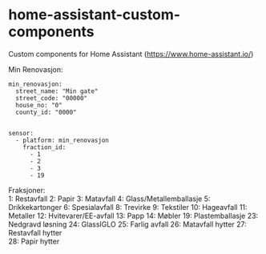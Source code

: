 # home-assistant-custom-components
Custom components for Home Assistant (https://www.home-assistant.io/)

Min Renovasjon:

```
min_renovasjon:
  street_name: "Min gate"
  street_code: "00000"
  house_no: "0"
  county_id: "0000"


sensor:
  - platform: min_renovasjon
    fraction_id:
      - 1
      - 2
      - 3
      - 19
  ```

Fraksjoner:  
1: Restavfall
2: Papir
3: Matavfall
4: Glass/Metallemballasje
5: Drikkekartonger
6: Spesialavfall
8: Trevirke
9: Tekstiler
10: Hageavfall
11: Metaller
12: Hvitevarer/EE-avfall
13: Papp
14: Møbler
19: Plastemballasje
23: Nedgravd løsning
24: GlassIGLO
25: Farlig avfall
26: Matavfall hytter
27: Restavfall hytter  
28: Papir hytter